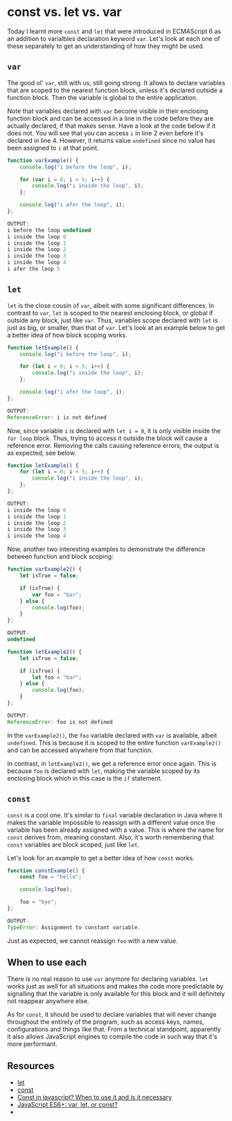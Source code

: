 # const vs. let vs. var

Today I learnt more `const` and `let` that were introduced in ECMAScript 6 as an addition to varialbles declaration keyword `var`. Let's look at each one of these separately to get an understanding of how they might be used.

## `var`

The good ol' `var`, still with us, still going strong. It allows to declare variables that are scoped to the nearest function block, unless it's declared outside a function block. Then the variable is global to the entire application.

Note that variables declared with `var` become visible in their enclosing function block and can be accessed in a line in the code before they are actually declared, if that makes sense. Have a look at the code below if it does not. You will see that you can access `i` in line 2 even before it's declared in line 4. However, it returns value `undefined` since no value has been assigned to `i` at that point.

```javascript
function varExample() {
	console.log("i before the loop", i);

	for (var i = 0; i < 5; i++) {
		console.log("i inside the loop", i);
	};

	console.log("i afer the loop", i);
};

OUTPUT:
i before the loop undefined
i inside the loop 0
i inside the loop 1
i inside the loop 2
i inside the loop 3
i inside the loop 4
i afer the loop 5
```

## `let`

`let` is the close cousin of `var`, albeit with some significant differences. In contrast to `var`, `let` is scoped to the nearest enclosing block, or global if outside any block, just like `var`. Thus, variables scope declared with `let` is just as big, or smaller, than that of `var`. Let's look at an example below to get a better idea of how block scoping works.

```javascript
function letExample() {
	console.log("i before the loop", i);

	for (let i = 0; i < 5; i++) {
		console.log("i inside the loop", i);
	};

	console.log("i afer the loop", i);
};

OUTPUT:
ReferenceError: i is not defined
```

Now, since variable `i` is declared with `let i = 0`, it is only visible inside the `for loop` block. Thus, trying to access it outside the block will cause a reference error. Removing the calls causing reference errors, the output is as expected, see below.

```javascript
function letExample() {
	for (let i = 0; i < 5; i++) {
		console.log("i inside the loop", i);
	};
};

OUTPUT:
i inside the loop 0
i inside the loop 1
i inside the loop 2
i inside the loop 3
i inside the loop 4
```

Now, another two interesting examples to demonstrate the difference between function and block scoping:

```javascript
function varExample2() {
	let isTrue = false;

	if (isTrue) {
		var foo = "bar";
	} else {
		console.log(foo);
	}
};

OUTPUT:
undefined

function letExample2() {
	let isTrue = false;

	if (isTrue) {
		let foo = "bar";
	} else {
		console.log(foo);
	}
};

OUTPUT:
ReferenceError: foo is not defined
```

In the `varExample2()`, the `foo` variable declared with `var` is available, albeit `undefined`. This is because it is scoped to the entire function `varExample2()` and can be accessed anywhere from that function.

In contrast, in `letExample2()`, we get a reference error once again. This is because `foo` is declared with `let`, making the variable scoped by its enclosing block which in this case is the `if` statement.

## `const`

`const` is a cool one. It's similar to `final` variable declaration in Java where it makes the variable impossible to reassign with a different value once the variable has been already assigned with a value. This is where the name for `const` derives from, meaning constant. Also, it's worth remembering that `const` variables are block scoped, just like `let`.

Let's look for an example to get a better idea of how `const` works.

```javascript
function constExample() {
	const foo = "hello";

	console.log(foo);

	foo = "bye";
};

OUTPUT:
TypeError: Assignment to constant variable.
```
Just as expected, we cannot reassign `foo` with a new value.

## When to use each

There is no real reason to use `var` anymore for declaring variables. `let` works just as well for all situations and makes the code more predictable by signalling that the variable is only available for this block and it will definitely not reappear anywhere else.

As for `const`, it should be used to declare variables that will never change throughout the entirety of the program, such as access keys, names, configurations and things like that. From a technical standpoint, apparently it also allows JavaScript engines to compile the code in such way that it's more performant.

## Resources

- [let](https://developer.mozilla.org/en/docs/Web/JavaScript/Reference/Statements/let)
- [const](https://developer.mozilla.org/en/docs/Web/JavaScript/Reference/Statements/const)
- [Const in javascript? When to use it and is it necessary](http://stackoverflow.com/questions/21237105/const-in-javascript-when-to-use-it-and-is-it-necessary)
- [JavaScript ES6+: var, let, or const?](https://medium.com/javascript-scene/javascript-es6-var-let-or-const-ba58b8dcde75#.dq90wp1qi)
- []()
